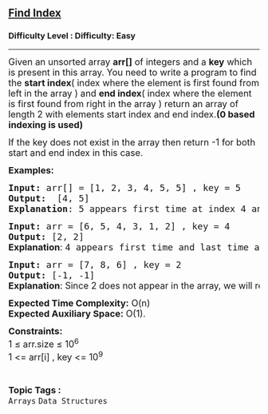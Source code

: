 <h2><a href="https://www.geeksforgeeks.org/problems/find-index4752/1?page=3&category=Arrays,Strings&difficulty=Easy&sortBy=submissions">Find Index</a></h2><h3>Difficulty Level : Difficulty: Easy</h3><hr><div class="problems_problem_content__Xm_eO"><p><span style="font-size: 18px;">Given an unsorted array <strong>arr[]</strong> of integers and a <strong>key</strong> which is present in this array. You need to write a program to find the <strong>start index</strong>( index where the element is first found from left in the array ) and <strong>end index</strong>( index where the element is first found from right in the array ) return&nbsp;</span><span style="font-size: 18px;">an array of length 2 with elements start index and end index</span><span style="font-size: 18px;">.</span><strong style="font-size: 18px;">(0 based indexing is used)</strong></p>
<p><span style="font-size: 18px;">If the key does not exist in the array then return -1 for both start and end index in this case.</span></p>
<p><span style="font-size: 18px;"><strong>Examples:</strong></span></p>
<pre><span style="font-size: 18px;"><strong>Input: </strong>arr[] = [1, 2, 3, 4, 5, 5] , key = 5
<strong>Output:</strong>  [4, 5]
<strong>Explanation</strong>: 5 appears first time at index 4 and appears last time at index 5(0 based indexing)
</span></pre>
<pre><span style="font-size: 18px;"><strong>Input: </strong>arr = [6, 5, 4, 3, 1, 2] , key = 4
<strong>Output: </strong>[2, 2]<br><strong style="font-family: -apple-system, BlinkMacSystemFont, 'Segoe UI', Roboto, Oxygen, Ubuntu, Cantarell, 'Open Sans', 'Helvetica Neue', sans-serif;">Explanation</strong><span style="font-family: -apple-system, BlinkMacSystemFont, 'Segoe UI', Roboto, Oxygen, Ubuntu, Cantarell, 'Open Sans', 'Helvetica Neue', sans-serif;">: </span></span><span style="font-size: 18px;">4 appears first time and last time at index 2.</span></pre>
<pre><span style="font-size: 18px;"><strong>Input: </strong>arr = [7, 8, 6] , key = 2
<strong>Output: </strong>[-1, -1]<br><strong style="font-family: -apple-system, BlinkMacSystemFont, 'Segoe UI', Roboto, Oxygen, Ubuntu, Cantarell, 'Open Sans', 'Helvetica Neue', sans-serif;">Explanation</strong><span style="font-family: -apple-system, BlinkMacSystemFont, 'Segoe UI', Roboto, Oxygen, Ubuntu, Cantarell, 'Open Sans', 'Helvetica Neue', sans-serif;">: </span></span><span style="font-family: -apple-system, BlinkMacSystemFont, Segoe UI, Roboto, Oxygen, Ubuntu, Cantarell, Open Sans, Helvetica Neue, sans-serif;"><span style="font-size: 18px;">Since 2 does not appear in the array, we will return -1 for both the start and end indices.</span></span><span style="font-size: 18px;">.</span></pre>
<p><span style="font-size: 18px;"><strong>Expected Time Complexity:</strong> O(n)<br><strong>Expected Auxiliary Space:</strong> O(1).</span></p>
<p><span style="font-size: 18px;"><strong>Constraints:</strong><br>1 ≤ arr.size ≤ 10<sup>6</sup><br>1 &lt;= arr[i] , key &lt;= 10<sup>9</sup>&nbsp;</span></p></div><br><p><span style=font-size:18px><strong>Topic Tags : </strong><br><code>Arrays</code>&nbsp;<code>Data Structures</code>&nbsp;